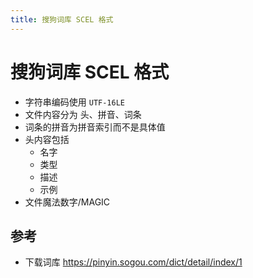 ```yaml
---
title: 搜狗词库 SCEL 格式
---
```


# 搜狗词库 SCEL 格式

- 字符串编码使用 `UTF-16LE`
- 文件内容分为 头、拼音、词条
- 词条的拼音为拼音索引而不是具体值
- 头内容包括
  - 名字
  - 类型
  - 描述
  - 示例
- 文件魔法数字/MAGIC

## 参考

- 下载词库 https://pinyin.sogou.com/dict/detail/index/1
